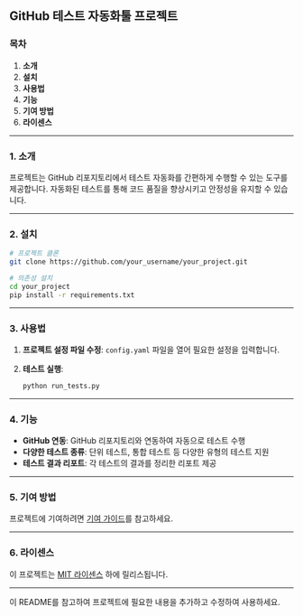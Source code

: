 ## GitHub 테스트 자동화툴 프로젝트

### 목차

1. **소개**
2. **설치**
3. **사용법**
4. **기능**
5. **기여 방법**
6. **라이센스**

---

### 1. 소개

프로젝트는 GitHub 리포지토리에서 테스트 자동화를 간편하게 수행할 수 있는 도구를 제공합니다. 자동화된 테스트를 통해 코드 품질을 향상시키고 안정성을 유지할 수 있습니다.

---

### 2. 설치

```bash
# 프로젝트 클론
git clone https://github.com/your_username/your_project.git

# 의존성 설치
cd your_project
pip install -r requirements.txt
```

---

### 3. 사용법

1. **프로젝트 설정 파일 수정**: `config.yaml` 파일을 열어 필요한 설정을 입력합니다.

2. **테스트 실행**:

    ```bash
    python run_tests.py
    ```

---

### 4. 기능

- **GitHub 연동**: GitHub 리포지토리와 연동하여 자동으로 테스트 수행
- **다양한 테스트 종류**: 단위 테스트, 통합 테스트 등 다양한 유형의 테스트 지원
- **테스트 결과 리포트**: 각 테스트의 결과를 정리한 리포트 제공

---

### 5. 기여 방법

프로젝트에 기여하려면 [기여 가이드](CONTRIBUTING.md)를 참고하세요.

---

### 6. 라이센스

이 프로젝트는 [MIT 라이센스](LICENSE) 하에 릴리스됩니다.

---

이 README를 참고하여 프로젝트에 필요한 내용을 추가하고 수정하여 사용하세요.